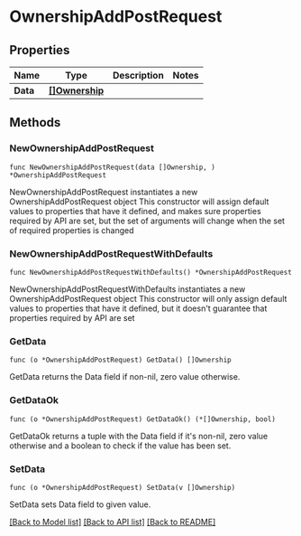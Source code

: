 # OwnershipAddPostRequest

## Properties

Name | Type | Description | Notes
------------ | ------------- | ------------- | -------------
**Data** | [**[]Ownership**](Ownership.md) |  | 

## Methods

### NewOwnershipAddPostRequest

`func NewOwnershipAddPostRequest(data []Ownership, ) *OwnershipAddPostRequest`

NewOwnershipAddPostRequest instantiates a new OwnershipAddPostRequest object
This constructor will assign default values to properties that have it defined,
and makes sure properties required by API are set, but the set of arguments
will change when the set of required properties is changed

### NewOwnershipAddPostRequestWithDefaults

`func NewOwnershipAddPostRequestWithDefaults() *OwnershipAddPostRequest`

NewOwnershipAddPostRequestWithDefaults instantiates a new OwnershipAddPostRequest object
This constructor will only assign default values to properties that have it defined,
but it doesn't guarantee that properties required by API are set

### GetData

`func (o *OwnershipAddPostRequest) GetData() []Ownership`

GetData returns the Data field if non-nil, zero value otherwise.

### GetDataOk

`func (o *OwnershipAddPostRequest) GetDataOk() (*[]Ownership, bool)`

GetDataOk returns a tuple with the Data field if it's non-nil, zero value otherwise
and a boolean to check if the value has been set.

### SetData

`func (o *OwnershipAddPostRequest) SetData(v []Ownership)`

SetData sets Data field to given value.



[[Back to Model list]](../README.md#documentation-for-models) [[Back to API list]](../README.md#documentation-for-api-endpoints) [[Back to README]](../README.md)


